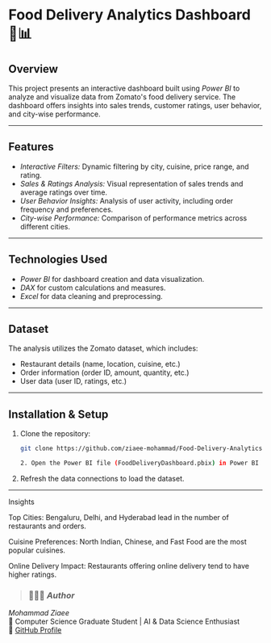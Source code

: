 # Food Delivery Analytics Dashboard 🍔📊

## Overview
This project presents an interactive dashboard built using *Power BI* to analyze and visualize data from Zomato's food delivery service. The dashboard offers insights into sales trends, customer ratings, user behavior, and city-wise performance.

---

## Features
- *Interactive Filters:* Dynamic filtering by city, cuisine, price range, and rating.
- *Sales & Ratings Analysis:* Visual representation of sales trends and average ratings over time.
- *User Behavior Insights:* Analysis of user activity, including order frequency and preferences.
- *City-wise Performance:* Comparison of performance metrics across different cities.

---

## Technologies Used
- *Power BI* for dashboard creation and data visualization.
- *DAX* for custom calculations and measures.
- *Excel* for data cleaning and preprocessing.

---

## Dataset
The analysis utilizes the Zomato dataset, which includes:
- Restaurant details (name, location, cuisine, etc.)
- Order information (order ID, amount, quantity, etc.)
- User data (user ID, ratings, etc.)

---

## Installation & Setup
1. Clone the repository:
   ```bash
   git clone https://github.com/ziaee-mohammad/Food-Delivery-Analytics.git

   2. Open the Power BI file (FoodDeliveryDashboard.pbix) in Power BI Desktop.


3. Refresh the data connections to load the dataset.


---

Insights

Top Cities: Bengaluru, Delhi, and Hyderabad lead in the number of restaurants and orders.

Cuisine Preferences: North Indian, Chinese, and Fast Food are the most popular cuisines.

Online Delivery Impact: Restaurants offering online delivery tend to have higher ratings.

> ### 👨🏻‍💻 *Author*
*Mohammad Ziaee*  
📍 Computer Science Graduate Student | AI & Data Science Enthusiast  
🔗 [GitHub Profile](https://github.com/ziaee-mohammad)




